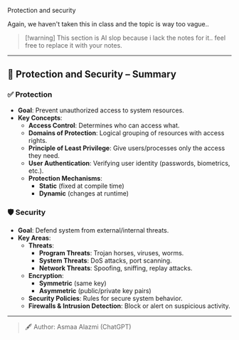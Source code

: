 Protection and security

Again, we haven't taken this in class and the topic is way too vague..

> [!warning] This section is AI slop because i lack the notes for it.. feel free to replace it with your notes.

---

## 🔐 **Protection and Security – Summary**

### ✅ **Protection**

- **Goal**: Prevent unauthorized access to system resources.
- **Key Concepts**:
  - **Access Control**: Determines who can access what.
  - **Domains of Protection**: Logical grouping of resources with access rights.
  - **Principle of Least Privilege**: Give users/processes only the access they need.
  - **User Authentication**: Verifying user identity (passwords, biometrics, etc.).
  - **Protection Mechanisms**:
    - **Static** (fixed at compile time)
    - **Dynamic** (changes at runtime)

### 🛡️ **Security**

- **Goal**: Defend system from external/internal threats.
- **Key Areas**:
  - **Threats**:
    - **Program Threats**: Trojan horses, viruses, worms.
    - **System Threats**: DoS attacks, port scanning.
    - **Network Threats**: Spoofing, sniffing, replay attacks.
  - **Encryption**:
    - **Symmetric** (same key)
    - **Asymmetric** (public/private key pairs)
  - **Security Policies**: Rules for secure system behavior.
  - **Firewalls & Intrusion Detection**: Block or alert on suspicious activity.
---
> 🖋️ Author: Asmaa Alazmi (ChatGPT)
